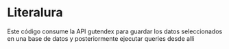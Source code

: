 # Literalura
Este código consume la API gutendex para guardar los datos seleccionados en una base de datos y posteriormente ejecutar queries desde alli
